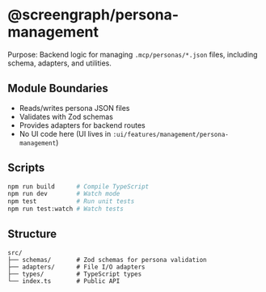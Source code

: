 # @screengraph/persona-management

Purpose: Backend logic for managing `.mcp/personas/*.json` files, including schema, adapters, and utilities.

## Module Boundaries

- Reads/writes persona JSON files
- Validates with Zod schemas
- Provides adapters for backend routes
- No UI code here (UI lives in `:ui/features/management/persona-management`)

## Scripts

```bash
npm run build      # Compile TypeScript
npm run dev        # Watch mode
npm test           # Run unit tests
npm run test:watch # Watch tests
```

## Structure

```
src/
├── schemas/       # Zod schemas for persona validation
├── adapters/      # File I/O adapters
├── types/         # TypeScript types
└── index.ts       # Public API
```

